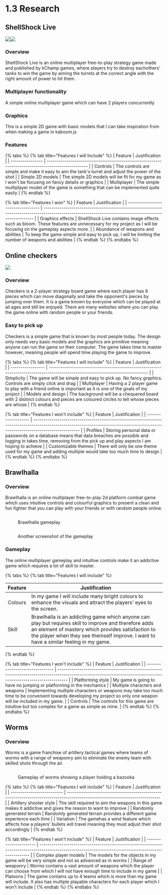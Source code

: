 # 1.3 Research

## ShellShock Live

![](<../.gitbook/assets/image (1) (1) (1) (1) (1) (1).png>)![](<../.gitbook/assets/image (1) (3).png>)

### Overview

ShellShock Live is an online multiplayer free-to-play strategy game made and published by kChamp games, where players try to destroy eachothers' tanks to win the game by aiming the turrets at the correct angle with the right amount of power to hit them.

### Multiplayer functionality

A simple online multiplayer game which can have 2 players concurrently

### Graphics

This is a simple 2D game with basic models that I can take inspiration from when making a game in kaboom.js

### Features

{% tabs %}
{% tab title="Features I will Include" %}
| Feature          | Justification                                                                                      |
| ---------------- | -------------------------------------------------------------------------------------------------- |
| Controls         | The controls are simple and make it easy to aim the tank's turret and adjust the power of the shot |
| Simple 2D models | The simple 2D models will be fit for my game as I won't be focusing on fancy details or graphics   |
| Multiplayer      | The simple multiplayer model of the game is something that can be implemented quite easily         |
{% endtab %}

{% tab title="Features I won" %}
| Feature                            | Justification                                                                                                                                           |
| ---------------------------------- | ------------------------------------------------------------------------------------------------------------------------------------------------------- |
| Graphics effects                   | ShellShock Live contains image effects such as bloom. These features are unnecessary for my project as I will be focusing on the gameplay aspects more. |
| Abundance of weapons and abilities | To keep the game simple and easy to pick up, I will be limiting the number of weapons and abilities                                                     |
{% endtab %}
{% endtabs %}

## Online checkers

![](<../.gitbook/assets/image (1) (2).png>)

### Overview

Checkers is a 2-player strategy board game where each player has 8 pieces which can move diagonally and take the opponent's pieces by jumping over them. It is a game known by everyone which can be played at all ages and still be enjoyed. There are many websites where you can play the game online with random people or your friends.&#x20;

### Easy to pick up

Checkers is a simple game that is known by most people today. The design only needs very basic models and the graphics are primitive meaning anyone can run the game on their computer. The game takes time to master however, meaning people will spend time playing the game to improve.

{% tabs %}
{% tab title="Features I will include" %}
| Feature           | Justification                                                                                                                   |
| ----------------- | ------------------------------------------------------------------------------------------------------------------------------- |
| Simplicity        | The game will be simple and easy to pick up. No fancy graphics. Controls are simply click and drag                              |
| Multiplayer       | Having a 2 player game to play with a friend online is important as it is one of the goals of my project                        |
| Models and design | The background will be a chequered board with 2 distinct colours and pieces are coloured circles to tell whose pieces are whose |
{% endtab %}

{% tab title="Features I won't include" %}
| Feature             | Justification                                                                                                                                                                       |
| ------------------- | ----------------------------------------------------------------------------------------------------------------------------------------------------------------------------------- |
| Profiles            | Storing personal data or passwords on a database means that data breaches are possible and logging in takes time, removing from the pick up and play aspects I am hoping to achieve |
| Customizable themes | There will only be one theme used for my game and adding multiple would take too much time to design                                                                                |
{% endtab %}
{% endtabs %}

## Brawlhalla

### Overview

Brawlhalla is an online multiplayer free-to-play 2d platform combat game which uses intuitive controls and colourful graphics to present a clean and fun fighter that you can play with your friends or with random people online.

<div>

<figure><img src="../.gitbook/assets/image (1) (1) (1) (1) (1).png" alt=""><figcaption><p>Brawlhalla gameplay</p></figcaption></figure>

 

<figure><img src="https://encrypted-tbn0.gstatic.com/images?q=tbn:ANd9GcSZD1SLMxwn8d2GpMI_rwBSXGp5vDbfht6PUw&#x26;usqp=CAU" alt=""><figcaption><p>Another screenshot of the gameplay</p></figcaption></figure>

</div>

### Gameplay

The online multiplayer gameplay and intuitive controls make it an addictive game which requires a lot of skill to master.&#x20;

{% tabs %}
{% tab title="Features I will include" %}


| Feature  | Justification                                                                                                                                                                                                                                       |
| -------- | --------------------------------------------------------------------------------------------------------------------------------------------------------------------------------------------------------------------------------------------------- |
| Colours  | In my game I will include many bright colours to enhance the visuals and attract the players' eyes to the screen.                                                                                                                                   |
| Skill    | Brawlhalla is an addicting game which anyone can play but requires skill to improve and therefore adds an element of mastery which provides satisfaction to the player when they see themself improve. I want to have a similar feeling in my game. |
{% endtab %}

{% tab title="Features I won't include" %}
| Feature                         | Justification                                                                                                                                                     |
| ------------------------------- | ----------------------------------------------------------------------------------------------------------------------------------------------------------------- |
| Platforming style               | My game is going to have no jumping or platforming in the mechanics                                                                                               |
| Multiple characters and weapons | Implementing multiple characters or weapons may take too much time to be convenient towards developing my project so only one weapon will be included in my game. |
| Controls                        | The controls for this game are intuitive but too complex for a game as simple as mine.                                                                            |
{% endtab %}
{% endtabs %}

## Worms

### Overview

Worms is a game franchise of artillery tactical games where teams of worms with a range of weaponry aim to eliminate the enemy team with skilled shots through the air.

<figure><img src="../.gitbook/assets/image (4) (1) (1).png" alt=""><figcaption><p>Gameplay of worms showing a player holding a bazooka</p></figcaption></figure>

{% tabs %}
{% tab title="Features I will include" %}
| Feature                    | Justification                                                                                                                |
| -------------------------- | ---------------------------------------------------------------------------------------------------------------------------- |
| Artillery shooter style    | The skill required to aim the weapons in this game makes it addictive and gives the reason to want to improve                |
| Randomly generated terrain | Randomly generated terrain provides a different game experience each time                                                    |
| Variation                  | The gamehas a wind feature which affects how a players' bullets will travel meaning they must adjust their shot accordingly  |
{% endtab %}

{% tab title="Features I won't include" %}
| Feature                | Justification                                                                                                                                           |
| ---------------------- | ------------------------------------------------------------------------------------------------------------------------------------------------------- |
| Complex player models  | The models for the objects in my game will be very simple and not as advanced as in worms                                                               |
| Range of weaponry      | Worms contains a vast amount of weapons which the player can choose from which I will not have enough time to include in my game                        |
| Platoons               | The game contains up to 4 teams which is more than my game will include. It also has multiple playable characters for each player which I won't include |
{% endtab %}
{% endtabs %}
